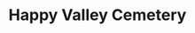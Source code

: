 ---
title: Happy Valley Cemetery
tags: john
image: src/files/john/Happy_Valley_Cemetery_2000.jpg
imageBase: Happy_Valley_Cemetery
alt: Happy Valley Cemetery, a crowded cemetery on a hill in Hong Kong.
imageDate: September 2010
location: Hong Kong SAR
camera: Canon IXUS 860 IS
metaDescription: Happy Valley Cemetery, a crowded cemetery on a hill in Hong Kong.
---